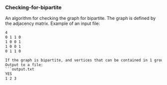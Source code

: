 ### Checking-for-bipartite
An algorithm for checking the graph for bipartite.
The graph is defined by the adjacency matrix.
Example of an input file:
```input.txt
4
0 1 1 0
1 0 0 1
1 0 0 1
0 1 1 0

If the graph is bipartite, and vertices that can be contained in 1 group are output.
Output to a file:
```output.txt
YES
1 2 3
